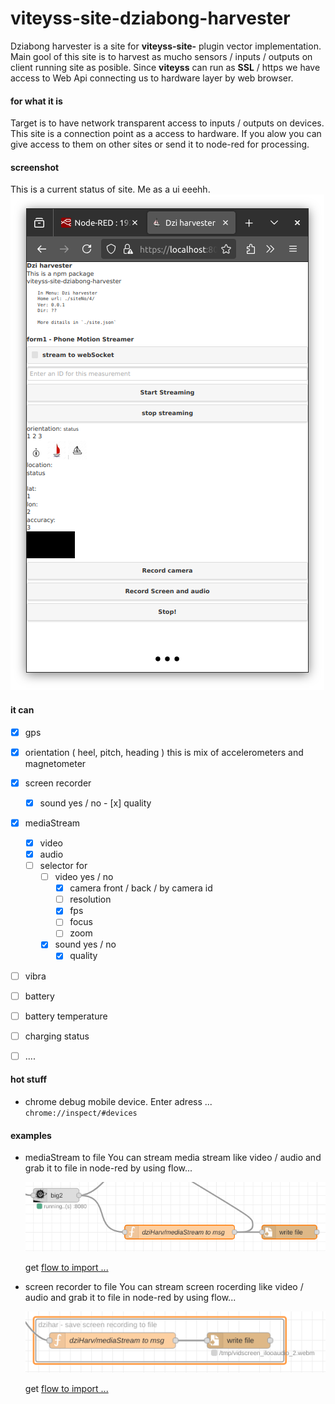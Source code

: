 # viteyss-site-dziabong-harvester

Dziabong harvester is a site for **viteyss-site-** plugin vector implementation.
Main gool of this site is to harvest as mucho sensors / inputs / outputs on client running site as posible. Since **viteyss** can run as **SSL** / https we have access to Web Api connecting us to hardware layer by web browser.


#### for what it is

Target is to have network transparent access to inputs / outputs on devices. This site is a connection point as a access to hardware. If you alow you can give access to them on other sites or send it to node-red for processing.

#### screenshot

This is a current status of site. Me as a ui eeehh.
![](./assets/screen_25081807.png)


#### it can

- [x] gps
- [x] orientation ( heel, pitch, heading ) this is mix of accelerometers and magnetometer
- [x] screen recorder
    - [x] sound yes / no
            - [x] quality
- [x] mediaStream
    - [x] video
    - [x] audio
    - [ ] selector for
        - [ ] video yes / no
            - [x] camera front / back / by camera id
            - [ ] resolution
            - [x] fps
            - [ ] focus
            - [ ] zoom
        - [x] sound yes / no
            - [x] quality
- [ ] vibra
- [ ] battery
- [ ] battery temperature
- [ ] charging status
- [ ] ....


#### hot stuff

* chrome debug mobile device. Enter adress ...
    `chrome://inspect/#devices`



#### examples

* mediaStream to file
    You can stream media stream like video / audio and grab it to file in node-red by using flow...

    ![](./node-red-flows/mediaStreamToFile.png)
    
    get [flow to import ...](./node-red-flows/mediaStreamToFile.json)


* screen recorder to file
    You can stream screen rocerding like video / audio and grab it to file in node-red by using flow...

    ![](./node-red-flows/screenRecorderToFile.png)
    
    get [flow to import ...](./node-red-flows/screenRecorderToFile.json)
